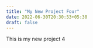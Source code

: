 ```yaml
---
title: "My New Project Four"
date: 2022-06-30T20:30:53+05:30
draft: false
---
```


This is my new project 4